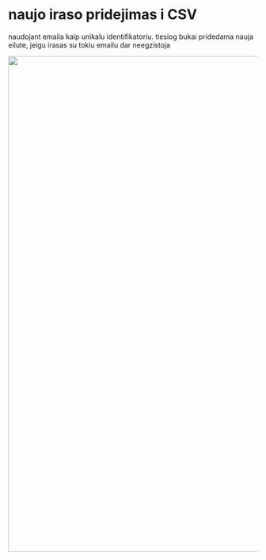 # naujo iraso pridejimas i CSV

naudojant emaila kaip unikalu identifikatoriu. tiesiog bukai
pridedama nauja eilute, jeigu irasas su tokiu emailu dar neegzistoja

<img src="2022-01-06.20-07-32.png" width="1000">
